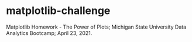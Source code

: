 # matplotlib-challenge
Matplotlib Homework - The Power of Plots; Michigan State University Data Analytics Bootcamp; April 23, 2021.
